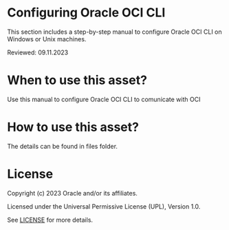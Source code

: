 # Configuring Oracle OCI CLI
 
This section includes a step-by-step manual to configure Oracle OCI CLI on Windows or Unix machines.
 
 
Reviewed: 09.11.2023
 
# When to use this asset?
 
Use this manual to configure Oracle OCI CLI to comunicate with OCI
 
# How to use this asset?
 
The details can be found in files folder.
 
 
# License
 
Copyright (c) 2023 Oracle and/or its affiliates.
 
Licensed under the Universal Permissive License (UPL), Version 1.0.
 
See [LICENSE](https://github.com/oracle-devrel/technology-engineering/blob/main/LICENSE) for more details.




